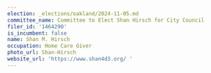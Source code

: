 ```yaml
---
election: _elections/oakland/2024-11-05.md
committee_name: Committee to Elect Shan Hirsch for City Council
filer_id: '1464290'
is_incumbent: false
name: Shan M. Hirsch
occupation: Home Care Giver
photo_url: Shan-Hirsch
website_url: 'https://www.shan4d3.org/ '
---
```

